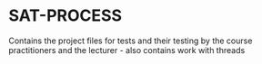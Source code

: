 # SAT-PROCESS
Contains the project files for tests and their testing by the course practitioners and the lecturer - also contains work with threads
